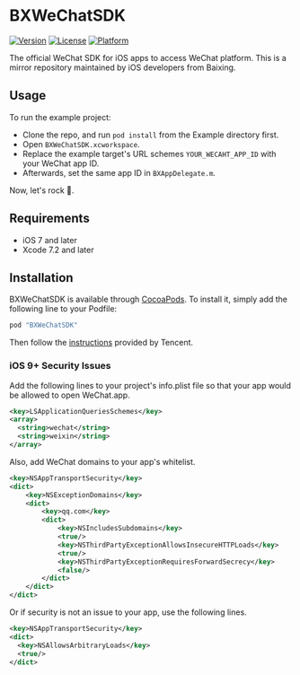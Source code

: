 # BXWeChatSDK

[![Version](https://img.shields.io/cocoapods/v/BXWeChatSDK.svg?style=flat)](http://cocoapods.org/pods/BXWeChatSDK)
[![License](https://img.shields.io/cocoapods/l/BXWeChatSDK.svg?style=flat)](http://cocoapods.org/pods/BXWeChatSDK)
[![Platform](https://img.shields.io/cocoapods/p/BXWeChatSDK.svg?style=flat)](http://cocoapods.org/pods/BXWeChatSDK)

The official WeChat SDK for iOS apps to access WeChat platform. This is a mirror repository maintained by iOS developers from Baixing.


## Usage

To run the example project:

* Clone the repo, and run `pod install` from the Example directory first.
* Open `BXWeChatSDK.xcworkspace`.
* Replace the example target's URL schemes `YOUR_WECAHT_APP_ID` with your WeChat app ID.
* Afterwards, set the same app ID in `BXAppDelegate.m`.

Now, let's rock 🚀.


## Requirements

* iOS 7 and later
* Xcode 7.2 and later


## Installation

BXWeChatSDK is available through [CocoaPods](http://cocoapods.org). To install
it, simply add the following line to your Podfile:

``` ruby
pod "BXWeChatSDK"
```

Then follow the [instructions](https://open.weixin.qq.com/cgi-bin/showdocument?action=dir_list&t=resource/res_list&verify=1&id=1417694084&token=&lang=zh_CN)
provided by Tencent.

### iOS 9+ Security Issues

Add the following lines to your project's info.plist file so that your app would be allowed to open WeChat.app.

```xml
<key>LSApplicationQueriesSchemes</key>
<array>
  <string>wechat</string>
  <string>weixin</string>
</array>
```

Also, add WeChat domains to your app's whitelist.

```xml
<key>NSAppTransportSecurity</key>
<dict>
    <key>NSExceptionDomains</key>
    <dict>
        <key>qq.com</key>
        <dict>
            <key>NSIncludesSubdomains</key>
            <true/>
            <key>NSThirdPartyExceptionAllowsInsecureHTTPLoads</key>
            <true/>
            <key>NSThirdPartyExceptionRequiresForwardSecrecy</key>
            <false/>
        </dict>
    </dict>
</dict>
```

Or if security is not an issue to your app, use the following lines.

```xml
<key>NSAppTransportSecurity</key>
<dict>
  <key>NSAllowsArbitraryLoads</key>
  <true/>
</dict>
```
